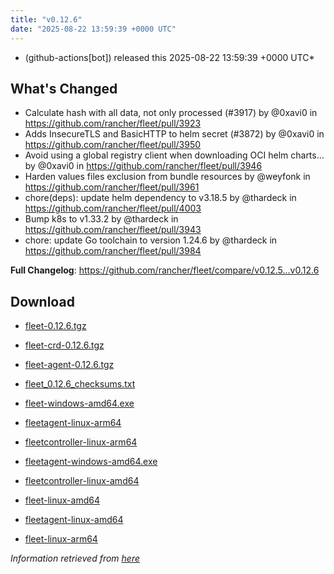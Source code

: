 ```yaml
---
title: "v0.12.6"
date: "2025-08-22 13:59:39 +0000 UTC"
---
```



*  (github-actions[bot]) released this 2025-08-22 13:59:39 +0000 UTC*


## What's Changed
* Calculate hash with all data, not only processed (#3917) by @0xavi0 in https://github.com/rancher/fleet/pull/3923
* Adds InsecureTLS and BasicHTTP to helm secret (#3872) by @0xavi0 in https://github.com/rancher/fleet/pull/3950
* Avoid using a global registry client when downloading OCI helm charts… by @0xavi0 in https://github.com/rancher/fleet/pull/3946
* Harden values files exclusion from bundle resources by @weyfonk in https://github.com/rancher/fleet/pull/3961
* chore(deps): update helm dependency to v3.18.5 by @thardeck in https://github.com/rancher/fleet/pull/4003
* Bump k8s to v1.33.2 by @thardeck in https://github.com/rancher/fleet/pull/3943
* chore: update Go toolchain to version 1.24.6 by @thardeck in https://github.com/rancher/fleet/pull/3984


**Full Changelog**: https://github.com/rancher/fleet/compare/v0.12.5...v0.12.6


## Download

* [fleet-0.12.6.tgz](https://github.com/rancher/fleet/releases/download/v0.12.6/fleet-0.12.6.tgz)

* [fleet-crd-0.12.6.tgz](https://github.com/rancher/fleet/releases/download/v0.12.6/fleet-crd-0.12.6.tgz)

* [fleet-agent-0.12.6.tgz](https://github.com/rancher/fleet/releases/download/v0.12.6/fleet-agent-0.12.6.tgz)

* [fleet_0.12.6_checksums.txt](https://github.com/rancher/fleet/releases/download/v0.12.6/fleet_0.12.6_checksums.txt)

* [fleet-windows-amd64.exe](https://github.com/rancher/fleet/releases/download/v0.12.6/fleet-windows-amd64.exe)

* [fleetagent-linux-arm64](https://github.com/rancher/fleet/releases/download/v0.12.6/fleetagent-linux-arm64)

* [fleetcontroller-linux-arm64](https://github.com/rancher/fleet/releases/download/v0.12.6/fleetcontroller-linux-arm64)

* [fleetagent-windows-amd64.exe](https://github.com/rancher/fleet/releases/download/v0.12.6/fleetagent-windows-amd64.exe)

* [fleetcontroller-linux-amd64](https://github.com/rancher/fleet/releases/download/v0.12.6/fleetcontroller-linux-amd64)

* [fleet-linux-amd64](https://github.com/rancher/fleet/releases/download/v0.12.6/fleet-linux-amd64)

* [fleetagent-linux-amd64](https://github.com/rancher/fleet/releases/download/v0.12.6/fleetagent-linux-amd64)

* [fleet-linux-arm64](https://github.com/rancher/fleet/releases/download/v0.12.6/fleet-linux-arm64)



*Information retrieved from [here](https://github.com/rancher/fleet/releases/tag/v0.12.6)*

